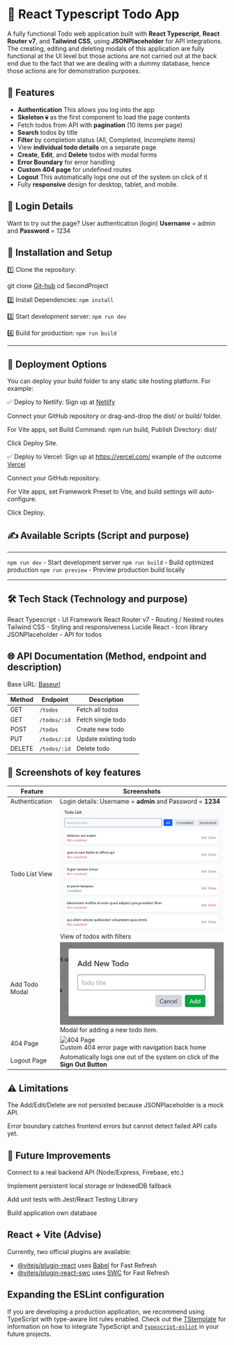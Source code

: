 # 📝 React Typescript Todo App

A fully functional Todo web application built with **React Typescript**, **React Router v7**, and **Tailwind CSS**, using **JSONPlaceholder** for API integrations. The creating, editing and deleting modals of this application are fully functional at the UI level but those actions are not carried out at the back end due to the fact that we are dealing with a dummy database, hence those actions are for demonstration purposes.


## 📌 Features

- **Authentication** This allows you log into the app
- **Skeleton 💀** as the first component to load the page contents
- Fetch todos from API with **pagination** (10 items per page)
- **Search** todos by title
- **Filter** by completion status (All, Completed, Incomplete items)
- View **individual todo details** on a separate page
- **Create**, **Edit**, and **Delete** todos with modal forms
- **Error Boundary** for error handling
- **Custom 404 page** for undefined routes
- **Logout** This automatically logs one out of the system on click of it
- Fully **responsive** design for desktop, tablet, and mobile.


## 🚀 Login Details
Want to try out the page?
User authentication (login)
**Username** = admin and **Password** = 1234

## 🚀 Installation and Setup

1️⃣ Clone the repository:


git clone [Git-hub](https://github.com/Git-Angel/ToDo_Project_Typescript)
cd SecondProject

2️⃣ Install Dependencies:
`npm install`

3️⃣ Start development server:
`npm run dev`

4️⃣ Build for production:
`npm run build`

---

## 🏁 Deployment Options
You can deploy your build folder to any static site hosting platform. For example:

✅ Deploy to Netlify:
Sign up at [Netlify](https://www.netlify.com/)

Connect your GitHub repository or drag-and-drop the dist/ or build/ folder.

For Vite apps, set Build Command: npm run build, Publish Directory: dist/

Click Deploy Site.


✅ Deploy to Vercel:
Sign up at https://vercel.com/ example of the outcome
 [Vercel](https://to-do-project-typesc-git-29a710-angelina-chima-onuohas-projects.vercel.app/)

Connect your GitHub repository.

For Vite apps, set Framework Preset to Vite, and build settings will auto-configure.

Click Deploy.


## ✍ Available Scripts (Script and purpose)

---
`npm run dev` - Start development server
`npm run build` - Build optimized production
`npm run preview` - Preview production build locally

---

## 🛠️ Tech Stack (Technology and purpose)

React Typescript - UI Framework
React Router v7 - Routing / Nested routes
Tailwind CSS - Styling and responsiveness
Lucide React - Icon library
JSONPlaceholder - API for todos


## 🌐 API Documentation (Method, endpoint and description)
Base URL: [Baseurl](`https://jsonplaceholder.typicode.com`)

| Method | Endpoint     | Description            |
| ------ | ------------ | ---------------------- |
| GET    | `/todos`     | Fetch all todos        |
| GET    | `/todos/:id` | Fetch single todo      |
| POST   | `/todos`     | Create new todo        |
| PUT    | `/todos/:id` | Update existing todo   |
| DELETE | `/todos/:id` | Delete todo            |



## 📸 Screenshots of key features

| Feature        | Screenshots                                                                                 |
| -------------- | -----------------------------------------------------------------------------------------   |
|Authentication  | Login details: Username = **admin** and Password = **1234**                                 |
| Todo List View | ![Todo list view](src/assets/ToDoList.jpg) <br>View of todos with filters                    |
| Add Todo Modal | ![Add ToDo](src/assets/AddToDo.jpg) <br>Modal for adding a new todo item.                    |
| 404 Page       | ![404 Page](src/assets/Error404Page.avif) <br>Custom 404 error page with navigation back home|
| Logout Page    | Automatically logs one out of the system on click of the **Sign Out Button**                                  |



## ⚠ Limitations

The Add/Edit/Delete are not persisted because JSONPlaceholder is a mock API.

Error boundary catches frontend errors but cannot detect failed API calls yet.


## 🔮 Future Improvements

Connect to a real backend API (Node/Express, Firebase, etc.)

Implement persistent local storage or IndexedDB fallback

Add unit tests with Jest/React Testing Library

Build application own database


## React + Vite (Advise)

Currently, two official plugins are available:

- [@vitejs/plugin-react](https://github.com/vitejs/vite-plugin-react/blob/main/packages/plugin-react)
uses [Babel](https://babeljs.io/) for Fast Refresh
- [@vitejs/plugin-react-swc](https://github.com/vitejs/vite-plugin-react/blob/main/packages/plugin-react-swc)
uses [SWC](https://swc.rs/) for Fast Refresh

## Expanding the ESLint configuration

If you are developing a production application, we recommend using TypeScript with type-aware lint rules enabled.
Check out the [TStemplate](https://github.com/vitejs/vite/tree/main/packages/create-vite/template-react-ts)
for information on how to integrate TypeScript and [`typescript-eslint`](https://typescript-eslint.io) in your future projects.
